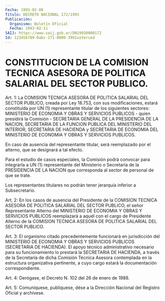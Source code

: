 ```yaml
---
Fecha: 1993-02-08
Título: DECRETO NACIONAL 172/1993
Publicación:
  Organismo: Boletín Oficial
  Fecha: 1993-02-11
SAIJ: https://www.saij.gob.ar/DN19930000172
Id: 123456789-0abc-271-0000-3991soterced
---
```

# CONSTITUCION DE LA COMISION TECNICA ASESORA DE POLITICA SALARIAL DEL SECTOR PUBLICO.

<a id="1"></a>
Art.  1:  La COMISION TECNICA ASESORA DE POLITICA SALARIAL DEL SECTOR PUBLICO,  creada  por  Ley  18.753,  con sus modificaciones, estará  constituida  por  UN  (1)  representante  titular   de  los siguientes  sectores:  MINISTERIO  DE  ECONOMIA Y OBRAS Y SERVICIOS PUBLICOS - quien presidirá la Comisión -  SECRETARIA  GENERAL DE LA PRESIDENCIA  DE  LA  NACION,  SECRETARIA DE LA FUNCION PUBLICA  DEL MINISTERIO DEL INTERIOR, SECRETARIA  DE  HACIENDA  y  SECRETARIA DE ECONOMIA  DEL MINISTERIO DE ECONOMIA Y OBRAS Y SERVICIOS  PUBLICOS.

En caso de  ausencia  del  representante titular, será reemplazado por el alterno, que se designará a tal efecto.

Para el estudio de casos especiales,  la  Comisión  podrá convocar para integrarla a UN (1) representante del Ministerio  o Secretaría de  la  PRESIDENCIA  DE  LA  NACION  que  corresponda al sector  de personal de que se trate.

Los representantes titulares no podrán tener  jerarquía inferior a Subsecretario.

<a id="2"></a>
Art. 2: En los casos de ausencia del Presidente de la COMISION TECNICA  ASESORA  DE POLITICA SALARIAL DEL SECTOR PUBLICO, el señor Representante  Alterno   del  MINISTERIO  DE  ECONOMIA  Y  OBRAS  Y SERVICIOS PUBLICOS reemplazará  a  aquél con el cargo de Presidente Alterno de la COMISION TECNICA ASESORA  DE  POLITICA  SALARIAL  DEL SECTOR PUBLICO.

<a id="3"></a>
Art.  3:  El  organismo  citado  precedentemente funcionará en jurisdicción  del  MINISTERIO  DE  ECONOMIA  Y  OBRAS  Y  SERVICIOS PUBLICOS (SECRETARIA DE HACIENDA). El  apoyo técnico administrativo necesario  para  su  funcionamiento lo prestará  la  SECRETARIA  DE HACIENDA, a través de  la  Secretaría  de  dicha  Comisión  Técnica Asesora  contemplada  en  la estructura organizativa pertinente,  a cuyo cargo estará la documentación correspondiente.

<a id="4"></a>
Art.  4:  Derógase,  el Decreto N. 102 del 26 de enero de 1988.

<a id="5"></a>
Art.  5: Comuníquese, publíquese, dése a la Dirección Nacional del Registro Oficial y archívese.